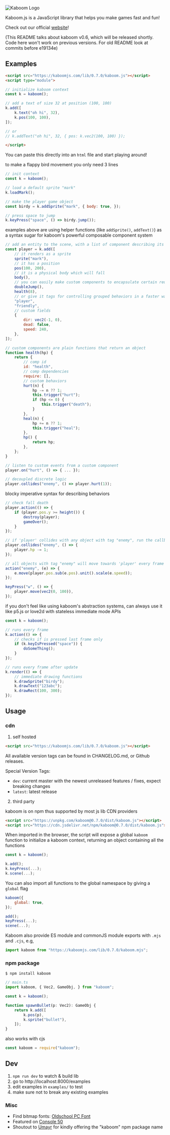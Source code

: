 ![Kaboom Logo](misc/kaboom.png)

Kaboom.js is a JavaScript library that helps you make games fast and fun!

Check out our official [website](https://kaboomjs.com/)!

(This README talks about kaboom v0.6, which will be released shortly. Code here won't work on previous versions. For old README look at commits before e19134e)

## Examples

```html
<script src="https://kaboomjs.com/lib/0.7.0/kaboom.js"></script>
<script type="module">

// initialize kaboom context
const k = kaboom();

// add a text of size 32 at position (100, 100)
k.add([
    k.text("oh hi", 32),
    k.pos(100, 100),
]);

// or
// k.addText("oh hi", 32, { pos: k.vec2(100, 100) });

</script>
```

You can paste this directly into an `html` file and start playing around!

to make a flappy bird movement you only need 3 lines
```js
// init context
const k = kaboom();

// load a default sprite "mark"
k.loadMark();

// make the player game object
const birdy = k.addSprite("mark", { body: true, });

// press space to jump
k.keyPress("space", () => birdy.jump());
```

examples above are using helper functions (like `addSprite()`, `addText()`) as a syntax sugar for kaboom's powerful composable component system

```js
// add an entity to the scene, with a list of component describing its behavior
const player = k.add([
    // it renders as a sprite
    sprite("mark"),
    // it has a position
    pos(100, 200),
    // it is a physical body which will fall
    body(),
    // you can easily make custom components to encapsulate certain reusable logics
    doubleJump(),
    health(8),
    // or give it tags for controlling grouped behaviors in a faster way
    "player",
    "friendly",
    // custom fields
    {
        dir: vec2(-1, 0),
        dead: false,
        speed: 240,
    },
]);

// custom components are plain functions that return an object
function health(hp) {
    return {
        // comp id
        id: "health",
        // comp dependencies
        require: [],
        // custom behaviors
        hurt(n) {
            hp -= n ?? 1;
            this.trigger("hurt");
            if (hp <= 0) {
                this.trigger("death");
            }
        },
        heal(n) {
            hp += n ?? 1;
            this.trigger("heal");
        },
        hp() {
            return hp;
        },
    };
}

// listen to custom events from a custom component
player.on("hurt", () => { ... });

// decoupled discrete logic
player.collides("enemy", () => player.hurt(1));
```

blocky imperative syntax for describing behaviors
```js
// check fall death
player.action(() => {
    if (player.pos.y >= height()) {
        destroy(player);
        gameOver();
    }
});

// if 'player' collides with any object with tag "enemy", run the callback
player.collides("enemy", () => {
    player.hp -= 1;
});

// all objects with tag "enemy" will move towards 'player' every frame
action("enemy", (e) => {
    e.move(player.pos.sub(e.pos).unit().scale(e.speed));
});

keyPress("w", () => {
    player.move(vec2(0, 100)),
});

```

if you don't feel like using kaboom's abstraction systems, can always use it like p5.js or love2d with stateless immediate mode APIs

```js
const k = kaboom();

// runs every frame
k.action(() => {
    // checks if is pressed last frame only
    if (k.keyIsPressed("space")) {
        doSomeThing();
    }
});

// runs every frame after update
k.render(() => {
    // immediate drawing functions
    k.drawSprite("birdy");
    k.drawText("123abc");
    k.drawRect(100, 300);
});
```

## Usage

### cdn

1. self hosted

```html
<script src="https://kaboomjs.com/lib/0.7.0/kaboom.js"></script>
```

All available version tags can be found in CHANGELOG.md, or Github releases.

Special Version Tags:
- `dev`: current master with the newest unreleased features / fixes, expect breaking changes
- `latest`: latest release

2. third party

kaboom is on npm thus supported by most js lib CDN providers

```html
<script src="https://unpkg.com/kaboom@0.7.0/dist/kaboom.js"></script>
<script src="https://cdn.jsdelivr.net/npm/kaboom@0.7.0/dist/kaboom.js"></script>
```

When imported in the browser, the script will expose a global `kaboom` function to initialize a kaboom context, returning an object containing all the functions

```js
const k = kaboom();

k.add();
k.keyPress(...);
k.scene(...);
```

You can also import all functions to the global namespace by giving a `global` flag

```js
kaboom({
    global: true,
});

add();
keyPress(...);
scene(...);
```

Kaboom also provide ES module and commonJS module exports with `.mjs` and `.cjs`, e.g,

```js
import kaboom from "https://kaboomjs.com/lib/0.7.0/kaboom.mjs";
```

### npm package

```
$ npm install kaboom
```

```ts
// main.ts
import kaboom, { Vec2, GameObj, } from "kaboom";

const k = kaboom();

function spawnBullet(p: Vec2): GameObj {
    return k.add([
        k.pos(p),
        k.sprite("bullet"),
    ]);
}
```

also works with cjs

```js
const kaboom = require("kaboom");
```

## Dev

1. `npm run dev` to watch & build lib
1. go to http://localhost:8000/examples
1. edit examples in `examples/` to test
1. make sure not to break any existing examples

### Misc

- Find bitmap fonts: [Oldschool PC Font](https://int10h.org/oldschool-pc-fonts)
- Featured on [Console 50](https://console.substack.com/p/console-50)
- Shoutout to [Umayr](https://github.com/umayr) for kindly offering the "kaboom" npm package name
